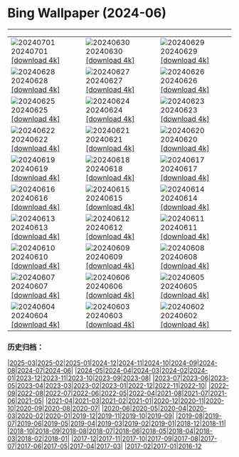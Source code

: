 # Bing Wallpaper (2024-06)
**************

<table><tr><td><img src="https://www.bing.com/th?id=OHR.ItalicaRuins_IT-IT3637207546_1920x1080.jpg" alt="20240701"> 20240701 <a href="https://www.bing.com/th?id=OHR.ItalicaRuins_IT-IT3637207546_UHD.jpg">[download 4k]</a></td><td><img src="https://www.bing.com/th?id=OHR.PrideItalia_IT-IT3295714060_1920x1080.jpg" alt="20240630"> 20240630 <a href="https://www.bing.com/th?id=OHR.PrideItalia_IT-IT3295714060_UHD.jpg">[download 4k]</a></td><td><img src="https://www.bing.com/th?id=OHR.TourCorsica_IT-IT2275929155_1920x1080.jpg" alt="20240629"> 20240629 <a href="https://www.bing.com/th?id=OHR.TourCorsica_IT-IT2275929155_UHD.jpg">[download 4k]</a></td></tr><tr><td><img src="https://www.bing.com/th?id=OHR.ChristopherPark_IT-IT1992922645_1920x1080.jpg" alt="20240628"> 20240628 <a href="https://www.bing.com/th?id=OHR.ChristopherPark_IT-IT1992922645_UHD.jpg">[download 4k]</a></td><td><img src="https://www.bing.com/th?id=OHR.FlorenceDuomo_IT-IT5589174181_1920x1080.jpg" alt="20240627"> 20240627 <a href="https://www.bing.com/th?id=OHR.FlorenceDuomo_IT-IT5589174181_UHD.jpg">[download 4k]</a></td><td><img src="https://www.bing.com/th?id=OHR.CardinalfishAnemone_IT-IT5257002350_1920x1080.jpg" alt="20240626"> 20240626 <a href="https://www.bing.com/th?id=OHR.CardinalfishAnemone_IT-IT5257002350_UHD.jpg">[download 4k]</a></td></tr><tr><td><img src="https://www.bing.com/th?id=OHR.FireWave_IT-IT4832147004_1920x1080.jpg" alt="20240625"> 20240625 <a href="https://www.bing.com/th?id=OHR.FireWave_IT-IT4832147004_UHD.jpg">[download 4k]</a></td><td><img src="https://www.bing.com/th?id=OHR.FloresIsland_IT-IT4545607892_1920x1080.jpg" alt="20240624"> 20240624 <a href="https://www.bing.com/th?id=OHR.FloresIsland_IT-IT4545607892_UHD.jpg">[download 4k]</a></td><td><img src="https://www.bing.com/th?id=OHR.DhakaBangladesh_IT-IT6657097189_1920x1080.jpg" alt="20240623"> 20240623 <a href="https://www.bing.com/th?id=OHR.DhakaBangladesh_IT-IT6657097189_UHD.jpg">[download 4k]</a></td></tr><tr><td><img src="https://www.bing.com/th?id=OHR.BrazilRainforest_IT-IT5114382105_1920x1080.jpg" alt="20240622"> 20240622 <a href="https://www.bing.com/th?id=OHR.BrazilRainforest_IT-IT5114382105_UHD.jpg">[download 4k]</a></td><td><img src="https://www.bing.com/th?id=OHR.LewaGiraffe_IT-IT6350350663_1920x1080.jpg" alt="20240621"> 20240621 <a href="https://www.bing.com/th?id=OHR.LewaGiraffe_IT-IT6350350663_UHD.jpg">[download 4k]</a></td><td><img src="https://www.bing.com/th?id=OHR.SummerTree_IT-IT6031529080_1920x1080.jpg" alt="20240620"> 20240620 <a href="https://www.bing.com/th?id=OHR.SummerTree_IT-IT6031529080_UHD.jpg">[download 4k]</a></td></tr><tr><td><img src="https://www.bing.com/th?id=OHR.CuxhavenTower_IT-IT3147341965_1920x1080.jpg" alt="20240619"> 20240619 <a href="https://www.bing.com/th?id=OHR.CuxhavenTower_IT-IT3147341965_UHD.jpg">[download 4k]</a></td><td><img src="https://www.bing.com/th?id=OHR.LupinIceland_IT-IT2902162777_1920x1080.jpg" alt="20240618"> 20240618 <a href="https://www.bing.com/th?id=OHR.LupinIceland_IT-IT2902162777_UHD.jpg">[download 4k]</a></td><td><img src="https://www.bing.com/th?id=OHR.HummingThistle_IT-IT2672242113_1920x1080.jpg" alt="20240617"> 20240617 <a href="https://www.bing.com/th?id=OHR.HummingThistle_IT-IT2672242113_UHD.jpg">[download 4k]</a></td></tr><tr><td><img src="https://www.bing.com/th?id=OHR.TodiView_IT-IT4184020567_1920x1080.jpg" alt="20240616"> 20240616 <a href="https://www.bing.com/th?id=OHR.TodiView_IT-IT4184020567_UHD.jpg">[download 4k]</a></td><td><img src="https://www.bing.com/th?id=OHR.NazareWave_IT-IT1958162870_1920x1080.jpg" alt="20240615"> 20240615 <a href="https://www.bing.com/th?id=OHR.NazareWave_IT-IT1958162870_UHD.jpg">[download 4k]</a></td><td><img src="https://www.bing.com/th?id=OHR.KokinoMacedonia_IT-IT5698531580_1920x1080.jpg" alt="20240614"> 20240614 <a href="https://www.bing.com/th?id=OHR.KokinoMacedonia_IT-IT5698531580_UHD.jpg">[download 4k]</a></td></tr><tr><td><img src="https://www.bing.com/th?id=OHR.RegistanUzbekistan_IT-IT8716524920_1920x1080.jpg" alt="20240613"> 20240613 <a href="https://www.bing.com/th?id=OHR.RegistanUzbekistan_IT-IT8716524920_UHD.jpg">[download 4k]</a></td><td><img src="https://www.bing.com/th?id=OHR.BigBendMilkyWay_IT-IT7811408807_1920x1080.jpg" alt="20240612"> 20240612 <a href="https://www.bing.com/th?id=OHR.BigBendMilkyWay_IT-IT7811408807_UHD.jpg">[download 4k]</a></td><td><img src="https://www.bing.com/th?id=OHR.ViesteItaly_IT-IT7489172458_1920x1080.jpg" alt="20240611"> 20240611 <a href="https://www.bing.com/th?id=OHR.ViesteItaly_IT-IT7489172458_UHD.jpg">[download 4k]</a></td></tr><tr><td><img src="https://www.bing.com/th?id=OHR.OsakaNight_IT-IT6949418703_1920x1080.jpg" alt="20240610"> 20240610 <a href="https://www.bing.com/th?id=OHR.OsakaNight_IT-IT6949418703_UHD.jpg">[download 4k]</a></td><td><img src="https://www.bing.com/th?id=OHR.BardenasBiosphere_IT-IT6167554797_1920x1080.jpg" alt="20240609"> 20240609 <a href="https://www.bing.com/th?id=OHR.BardenasBiosphere_IT-IT6167554797_UHD.jpg">[download 4k]</a></td><td><img src="https://www.bing.com/th?id=OHR.KillikRiverAlaska_IT-IT4840241449_1920x1080.jpg" alt="20240608"> 20240608 <a href="https://www.bing.com/th?id=OHR.KillikRiverAlaska_IT-IT4840241449_UHD.jpg">[download 4k]</a></td></tr><tr><td><img src="https://www.bing.com/th?id=OHR.HumpbackFamily_IT-IT4429880425_1920x1080.jpg" alt="20240607"> 20240607 <a href="https://www.bing.com/th?id=OHR.HumpbackFamily_IT-IT4429880425_UHD.jpg">[download 4k]</a></td><td><img src="https://www.bing.com/th?id=OHR.LesBravesNormandy_IT-IT3884856406_1920x1080.jpg" alt="20240606"> 20240606 <a href="https://www.bing.com/th?id=OHR.LesBravesNormandy_IT-IT3884856406_UHD.jpg">[download 4k]</a></td><td><img src="https://www.bing.com/th?id=OHR.MadagascarRiver_IT-IT3546941915_1920x1080.jpg" alt="20240605"> 20240605 <a href="https://www.bing.com/th?id=OHR.MadagascarRiver_IT-IT3546941915_UHD.jpg">[download 4k]</a></td></tr><tr><td><img src="https://www.bing.com/th?id=OHR.ChestnutBeeEater_IT-IT3152555866_1920x1080.jpg" alt="20240604"> 20240604 <a href="https://www.bing.com/th?id=OHR.ChestnutBeeEater_IT-IT3152555866_UHD.jpg">[download 4k]</a></td><td><img src="https://www.bing.com/th?id=OHR.CopenhagenBicycles_IT-IT2125819648_1920x1080.jpg" alt="20240603"> 20240603 <a href="https://www.bing.com/th?id=OHR.CopenhagenBicycles_IT-IT2125819648_UHD.jpg">[download 4k]</a></td><td><img src="https://www.bing.com/th?id=OHR.ItalyFlag_IT-IT1674511086_1920x1080.jpg" alt="20240602"> 20240602 <a href="https://www.bing.com/th?id=OHR.ItalyFlag_IT-IT1674511086_UHD.jpg">[download 4k]</a></td></tr></table>

### 历史归档：

|[2025-03](/../2025-03/2025-03.md)|[2025-02](/../2025-02/2025-02.md)|[2025-01](/../2025-01/2025-01.md)|[2024-12](/../2024-12/2024-12.md)|[2024-11](/../2024-11/2024-11.md)|[2024-10](/../2024-10/2024-10.md)|[2024-09](/../2024-09/2024-09.md)|[2024-08](/../2024-08/2024-08.md)|[2024-07](/../2024-07/2024-07.md)|[2024-06](/2024-06.md)|
|[2024-05](/../2024-05/2024-05.md)|[2024-04](/../2024-04/2024-04.md)|[2024-03](/../2024-03/2024-03.md)|[2024-02](/../2024-02/2024-02.md)|[2024-01](/../2024-01/2024-01.md)|[2023-12](/../2023-12/2023-12.md)|[2023-11](/../2023-11/2023-11.md)|[2023-10](/../2023-10/2023-10.md)|[2023-09](/../2023-09/2023-09.md)|[2023-08](/../2023-08/2023-08.md)|
|[2023-07](/../2023-07/2023-07.md)|[2023-06](/../2023-06/2023-06.md)|[2023-05](/../2023-05/2023-05.md)|[2023-04](/../2023-04/2023-04.md)|[2023-03](/../2023-03/2023-03.md)|[2023-02](/../2023-02/2023-02.md)|[2023-01](/../2023-01/2023-01.md)|[2022-12](/../2022-12/2022-12.md)|[2022-11](/../2022-11/2022-11.md)|[2022-10](/../2022-10/2022-10.md)|
|[2022-09](/../2022-09/2022-09.md)|[2022-08](/../2022-08/2022-08.md)|[2022-07](/../2022-07/2022-07.md)|[2022-06](/../2022-06/2022-06.md)|[2022-05](/../2022-05/2022-05.md)|[2022-04](/../2022-04/2022-04.md)|[2021-08](/../2021-08/2021-08.md)|[2021-07](/../2021-07/2021-07.md)|[2021-06](/../2021-06/2021-06.md)|[2021-05](/../2021-05/2021-05.md)|
|[2021-04](/../2021-04/2021-04.md)|[2021-03](/../2021-03/2021-03.md)|[2021-02](/../2021-02/2021-02.md)|[2021-01](/../2021-01/2021-01.md)|[2020-12](/../2020-12/2020-12.md)|[2020-11](/../2020-11/2020-11.md)|[2020-10](/../2020-10/2020-10.md)|[2020-09](/../2020-09/2020-09.md)|[2020-08](/../2020-08/2020-08.md)|[2020-07](/../2020-07/2020-07.md)|
|[2020-06](/../2020-06/2020-06.md)|[2020-05](/../2020-05/2020-05.md)|[2020-04](/../2020-04/2020-04.md)|[2020-03](/../2020-03/2020-03.md)|[2020-02](/../2020-02/2020-02.md)|[2020-01](/../2020-01/2020-01.md)|[2019-12](/../2019-12/2019-12.md)|[2019-11](/../2019-11/2019-11.md)|[2019-10](/../2019-10/2019-10.md)|[2019-09](/../2019-09/2019-09.md)|
|[2019-08](/../2019-08/2019-08.md)|[2019-07](/../2019-07/2019-07.md)|[2019-06](/../2019-06/2019-06.md)|[2019-05](/../2019-05/2019-05.md)|[2019-04](/../2019-04/2019-04.md)|[2019-03](/../2019-03/2019-03.md)|[2019-02](/../2019-02/2019-02.md)|[2019-01](/../2019-01/2019-01.md)|[2018-12](/../2018-12/2018-12.md)|[2018-11](/../2018-11/2018-11.md)|
|[2018-10](/../2018-10/2018-10.md)|[2018-09](/../2018-09/2018-09.md)|[2018-08](/../2018-08/2018-08.md)|[2018-07](/../2018-07/2018-07.md)|[2018-06](/../2018-06/2018-06.md)|[2018-05](/../2018-05/2018-05.md)|[2018-04](/../2018-04/2018-04.md)|[2018-03](/../2018-03/2018-03.md)|[2018-02](/../2018-02/2018-02.md)|[2018-01](/../2018-01/2018-01.md)|
|[2017-12](/../2017-12/2017-12.md)|[2017-11](/../2017-11/2017-11.md)|[2017-10](/../2017-10/2017-10.md)|[2017-09](/../2017-09/2017-09.md)|[2017-08](/../2017-08/2017-08.md)|[2017-07](/../2017-07/2017-07.md)|[2017-06](/../2017-06/2017-06.md)|[2017-05](/../2017-05/2017-05.md)|[2017-04](/../2017-04/2017-04.md)|[2017-03](/../2017-03/2017-03.md)|
|[2017-02](/../2017-02/2017-02.md)|[2017-01](/../2017-01/2017-01.md)|[2016-12](/../2016-12/2016-12.md)
